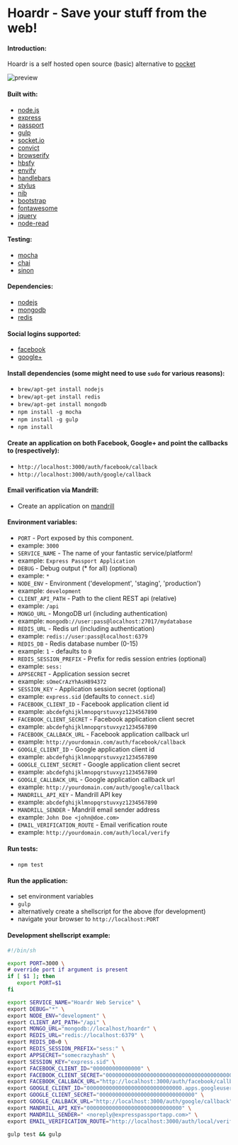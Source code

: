 Hoardr - Save your stuff from the web!
======================================

#### Introduction:
Hoardr is a self hosted open source (basic) alternative to [pocket](http://www.getpocket.com)

![preview](http://s28.postimg.org/3x94ttr3x/preview.png)

#### Built with:
* [node.js](http://www.nodejs.org/)
* [express](http://www.expressjs.com/)
* [passport](http://www.passportjs.org/)
* [gulp](http://www.gulpjs.com/)
* [socket.io](http://www.socket.io/)
* [convict](http://github.com/mozilla/node-convict/)
* [browserify](http://www.browserify.org/)
 * [hbsfy](http://github.com/epeli/node-hbsfy/)
 * [envify](http://github.com/hughsk/envify/)
* [handlebars](http://handlebarsjs.com/)
* [stylus](http://learnboost.github.io/stylus/)
 * [nib](http://visionmedia.github.io/nib/)
* [bootstrap](http://getbootstrap.com/)
* [fontawesome](http://fortawesome.github.io/Font-Awesome/)
* [jquery](http://www.jquery.com/)
* [node-read](https://github.com/bndr/node-read)

#### Testing:
* [mocha](http://visionmedia.github.io/mocha/)
* [chai](http://chaijs.com/)
* [sinon](http://sinonjs.org/)

#### Dependencies:
* [nodejs](http://www.nodejs.org/)
* [mongodb](http://www.mongodb.org/)
* [redis](http://redis.io/)

#### Social logins supported:
* [facebook](http://developers.facebook.com/)
* [google+](http://developers.google.com/+/)

#### Install dependencies (some might need to use `sudo` for various reasons):
* `brew/apt-get install nodejs`
* `brew/apt-get install redis`
* `brew/apt-get install mongodb`
* `npm install -g mocha`
* `npm install -g gulp`
* `npm install`

#### Create an application on both Facebook, Google+ and point the callbacks to (respectively):
* `http://localhost:3000/auth/facebook/callback`
* `http://localhost:3000/auth/google/callback`

#### Email verification via Mandrill:
* Create an application on [mandrill](http://mandrill.com/)

#### Environment variables:
* `PORT` - Port exposed by this component.
 * example: `3000`
* `SERVICE_NAME` - The name of your fantastic service/platform!
 * example: `Express Passport Application`
* `DEBUG` - Debug output (* for all) (optional)
 * example: `*`
* `NODE_ENV` - Environment ('development', 'staging', 'production')
 * example: `development`
* `CLIENT_API_PATH` - Path to the client REST api (relative)
 * example: `/api`
* `MONGO_URL` - MongoDB url (including authentication)
 * example: `mongodb://user:pass@localhost:27017/mydatabase`
* `REDIS_URL` - Redis url (including authentication)
 * example: `redis://user:pass@localhost:6379`
* `REDIS_DB` - Redis database number (0-15)
 * example: `1` - defaults to `0`
* `REDIS_SESSION_PREFIX` - Prefix for redis session entries (optional)
 * example: `sess:`
* `APPSECRET` - Application session secret
 * example: `sOmeCrAzYhAsH894372`
* `SESSION_KEY` - Application session secret (optional)
 * example: `express.sid` (defaults to `connect.sid`)
* `FACEBOOK_CLIENT_ID` - Facebook application client id
 * example: `abcdefghijklmnopqrstuvxyz1234567890`
* `FACEBOOK_CLIENT_SECRET` - Facebook application client secret
 * example: `abcdefghijklmnopqrstuvxyz1234567890`
* `FACEBOOK_CALLBACK_URL` - Facebook application callback url
 * example: `http://yourdomain.com/auth/facebook/callback`
* `GOOGLE_CLIENT_ID` - Google application client id
 * example: `abcdefghijklmnopqrstuvxyz1234567890`
* `GOOGLE_CLIENT_SECRET` - Google application client secret
 * example: `abcdefghijklmnopqrstuvxyz1234567890`
* `GOOGLE_CALLBACK_URL` - Google application callback url
 * example: `http://yourdomain.com/auth/google/callback`
* `MANDRILL_API_KEY` - Mandrill API key
 * example: `abcdefghijklmnopqrstuvxyz1234567890`
* `MANDRILL_SENDER` - Mandrill email sender address
 * example: `John Doe <john@doe.com>`
* `EMAIL_VERIFICATION_ROUTE` - Email verification route
 * example: `http://yourdomain.com/auth/local/verify`

#### Run tests:
* `npm test`

#### Run the application:
* set environment variables
* `gulp`
* alternatively create a shellscript for the above (for development)
* navigate your browser to `http://localhost:PORT`

#### Development shellscript example:
```sh
#!/bin/sh

export PORT=3000 \
# override port if argument is present
if [ $1 ]; then
   export PORT=$1
fi

export SERVICE_NAME="Hoardr Web Service" \
export DEBUG="*" \
export NODE_ENV="development" \
export CLIENT_API_PATH="/api" \
export MONGO_URL="mongodb://localhost/hoardr" \
export REDIS_URL="redis://localhost:6379" \
export REDIS_DB=0 \
export REDIS_SESSION_PREFIX="sess:" \
export APPSECRET="somecrazyhash" \
export SESSION_KEY="express.sid" \
export FACEBOOK_CLIENT_ID="000000000000000" \
export FACEBOOK_CLIENT_SECRET="000000000000000000000000000000000000000000000" \
export FACEBOOK_CALLBACK_URL="http://localhost:3000/auth/facebook/callback" \
export GOOGLE_CLIENT_ID="000000000000000000000000000000.apps.googleusercontent.com" \
export GOOGLE_CLIENT_SECRET="000000000000000000000000000000" \
export GOOGLE_CALLBACK_URL="http://localhost:3000/auth/google/callback" \
export MANDRILL_API_KEY="000000000000000000000000000000" \
export MANDRILL_SENDER=" <noreply@expresspassportapp.com>" \
export EMAIL_VERIFICATION_ROUTE="http://localhost:3000/auth/local/verify" \

gulp test && gulp
```
